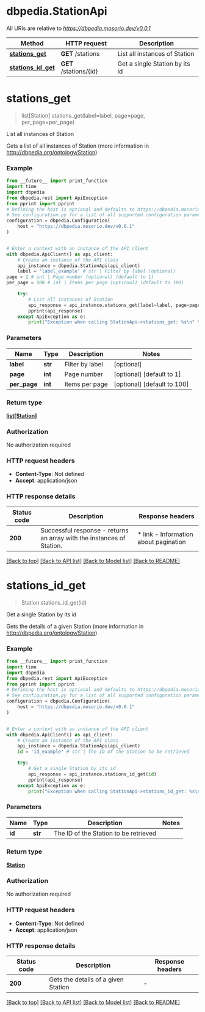 # dbpedia.StationApi

All URIs are relative to *https://dbpedia.mosorio.dev/v0.0.1*

Method | HTTP request | Description
------------- | ------------- | -------------
[**stations_get**](StationApi.md#stations_get) | **GET** /stations | List all instances of Station
[**stations_id_get**](StationApi.md#stations_id_get) | **GET** /stations/{id} | Get a single Station by its id


# **stations_get**
> list[Station] stations_get(label=label, page=page, per_page=per_page)

List all instances of Station

Gets a list of all instances of Station (more information in http://dbpedia.org/ontology/Station)

### Example

```python
from __future__ import print_function
import time
import dbpedia
from dbpedia.rest import ApiException
from pprint import pprint
# Defining the host is optional and defaults to https://dbpedia.mosorio.dev/v0.0.1
# See configuration.py for a list of all supported configuration parameters.
configuration = dbpedia.Configuration(
    host = "https://dbpedia.mosorio.dev/v0.0.1"
)


# Enter a context with an instance of the API client
with dbpedia.ApiClient() as api_client:
    # Create an instance of the API class
    api_instance = dbpedia.StationApi(api_client)
    label = 'label_example' # str | Filter by label (optional)
page = 1 # int | Page number (optional) (default to 1)
per_page = 100 # int | Items per page (optional) (default to 100)

    try:
        # List all instances of Station
        api_response = api_instance.stations_get(label=label, page=page, per_page=per_page)
        pprint(api_response)
    except ApiException as e:
        print("Exception when calling StationApi->stations_get: %s\n" % e)
```

### Parameters

Name | Type | Description  | Notes
------------- | ------------- | ------------- | -------------
 **label** | **str**| Filter by label | [optional] 
 **page** | **int**| Page number | [optional] [default to 1]
 **per_page** | **int**| Items per page | [optional] [default to 100]

### Return type

[**list[Station]**](Station.md)

### Authorization

No authorization required

### HTTP request headers

 - **Content-Type**: Not defined
 - **Accept**: application/json

### HTTP response details
| Status code | Description | Response headers |
|-------------|-------------|------------------|
**200** | Successful response - returns an array with the instances of Station. |  * link - Information about pagination <br>  |

[[Back to top]](#) [[Back to API list]](../README.md#documentation-for-api-endpoints) [[Back to Model list]](../README.md#documentation-for-models) [[Back to README]](../README.md)

# **stations_id_get**
> Station stations_id_get(id)

Get a single Station by its id

Gets the details of a given Station (more information in http://dbpedia.org/ontology/Station)

### Example

```python
from __future__ import print_function
import time
import dbpedia
from dbpedia.rest import ApiException
from pprint import pprint
# Defining the host is optional and defaults to https://dbpedia.mosorio.dev/v0.0.1
# See configuration.py for a list of all supported configuration parameters.
configuration = dbpedia.Configuration(
    host = "https://dbpedia.mosorio.dev/v0.0.1"
)


# Enter a context with an instance of the API client
with dbpedia.ApiClient() as api_client:
    # Create an instance of the API class
    api_instance = dbpedia.StationApi(api_client)
    id = 'id_example' # str | The ID of the Station to be retrieved

    try:
        # Get a single Station by its id
        api_response = api_instance.stations_id_get(id)
        pprint(api_response)
    except ApiException as e:
        print("Exception when calling StationApi->stations_id_get: %s\n" % e)
```

### Parameters

Name | Type | Description  | Notes
------------- | ------------- | ------------- | -------------
 **id** | **str**| The ID of the Station to be retrieved | 

### Return type

[**Station**](Station.md)

### Authorization

No authorization required

### HTTP request headers

 - **Content-Type**: Not defined
 - **Accept**: application/json

### HTTP response details
| Status code | Description | Response headers |
|-------------|-------------|------------------|
**200** | Gets the details of a given Station |  -  |

[[Back to top]](#) [[Back to API list]](../README.md#documentation-for-api-endpoints) [[Back to Model list]](../README.md#documentation-for-models) [[Back to README]](../README.md)

